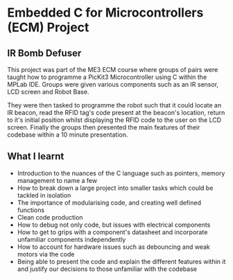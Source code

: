 # Embedded C for Microcontrollers (ECM) Project 
## IR Bomb Defuser

This project was part of the ME3 ECM course where groups of pairs were taught how to programme a PicKit3 Microcontroller using C within the MPLab IDE. Groups were given various components such as an IR sensor, LCD screen and Robot Base. 

They were then tasked to programme the robot such that it could locate an IR beacon, read the RFID tag's code present at the beacon's location, return to it's initial position whilst displaying the RFID code to the user on the LCD screen. Finally the groups then presented the main features of their codebase within a 10 minute presentation. 

## What I learnt
- Introduction to the nuances of the C language such as pointers, memory management to name a few
- How to break down a large project into smaller tasks which could be tackled in isolation
- The importance of modularising code, and creating well defined functions
- Clean code production
- How to debug not only code, but issues with electrical components
- How to get to grips with a component's datasheet and incorporate unfamiliar components independently
- How to account for hardware issues such as debouncing and weak motors via the code
- Being able to present the code and explain the different features within it and justify our decisions to those unfamiliar with the codebase